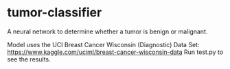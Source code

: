 # tumor-classifier
A neural network to determine whether a tumor is benign or malignant.

Model uses the UCI Breast Cancer Wisconsin (Diagnostic) Data Set: https://www.kaggle.com/uciml/breast-cancer-wisconsin-data Run test.py to see the results.
